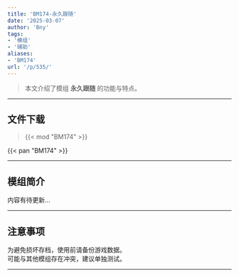 ```yaml
---
title: 'BM174-永久跟随'
date: '2025-03-07'
author: 'Bny'
tags:
- '模组'
- '辅助'
aliases:
- 'BM174'
url: '/p/535/'
---
```


> 本文介绍了模组 **永久跟随** 的功能与特点。

---

## 文件下载  

> {{< mod "BM174" >}}  

{{< pan "BM174" >}}  

---

## 模组简介

>  
内容有待更新...  

---

## 注意事项

>  
为避免损坏存档，使用前请备份游戏数据。  
可能与其他模组存在冲突，建议单独测试。  

---

